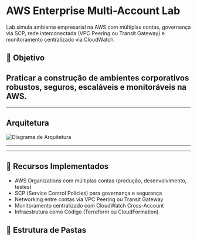 # AWS Enterprise Multi-Account Lab
Lab simula ambiente empresarial na AWS com múltiplas contas, governança via SCP, rede interconectada (VPC Peering ou Transit Gateway) e monitoramento centralizado via CloudWatch.
## 🎯 Objetivo
Praticar a construção de ambientes corporativos robustos, seguros, escaláveis e monitoráveis na AWS.
---
---

##  Arquitetura

![Diagrama de Arquitetura](evidencias/diagramahttps.png)

---

---

## 🔧 Recursos Implementados
- AWS Organizations com múltiplas contas (produção, desenvolvimento, testes)
- SCP (Service Control Policies) para governança e segurança
- Networking entre contas via VPC Peering ou Transit Gateway
- Monitoramento centralizado com CloudWatch Cross-Account
- Infraestrutura como Código (Terraform ou CloudFormation)



## 📜 Estrutura de Pastas
